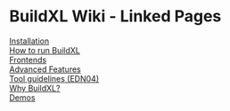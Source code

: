 # BuildXL Wiki - Linked Pages

[Installation](./Installation.md) <br>
[How to run BuildXL](./How-to-run-BuildXL.md) <br>
[Frontends](./Frontends.md) <br>
[Advanced Features](./Advanced-Features.md) <br>
[Tool guidelines (EDN04)](./Tool-guidelines-(EDN04).md) <br>
[Why BuildXL?](./WhyBuildXL.md) <br>
[Demos](../../Public/Src/Demos/Demos.md) <br>
